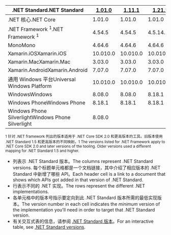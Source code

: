 | <span data-ttu-id="f8ee1-101">.NET Standard</span><span class="sxs-lookup"><span data-stu-id="f8ee1-101">.NET Standard</span></span>              | <span data-ttu-id="f8ee1-102">[1.0]</span><span class="sxs-lookup"><span data-stu-id="f8ee1-102">[1.0]</span></span> | <span data-ttu-id="f8ee1-103">[1.1]</span><span class="sxs-lookup"><span data-stu-id="f8ee1-103">[1.1]</span></span>  | <span data-ttu-id="f8ee1-104">[1.2]</span><span class="sxs-lookup"><span data-stu-id="f8ee1-104">[1.2]</span></span> | <span data-ttu-id="f8ee1-105">[1.3]</span><span class="sxs-lookup"><span data-stu-id="f8ee1-105">[1.3]</span></span> | <span data-ttu-id="f8ee1-106">[1.4]</span><span class="sxs-lookup"><span data-stu-id="f8ee1-106">[1.4]</span></span> | <span data-ttu-id="f8ee1-107">[1.5]</span><span class="sxs-lookup"><span data-stu-id="f8ee1-107">[1.5]</span></span>      | <span data-ttu-id="f8ee1-108">[1.6]</span><span class="sxs-lookup"><span data-stu-id="f8ee1-108">[1.6]</span></span>      | <span data-ttu-id="f8ee1-109">[2.0]</span><span class="sxs-lookup"><span data-stu-id="f8ee1-109">[2.0]</span></span>      |
|----------------------------|-------|--------|-------|-------|-------|------------|------------|------------|
| <span data-ttu-id="f8ee1-110">.NET 核心</span><span class="sxs-lookup"><span data-stu-id="f8ee1-110">.NET Core</span></span>                  | <span data-ttu-id="f8ee1-111">1.0</span><span class="sxs-lookup"><span data-stu-id="f8ee1-111">1.0</span></span>   | <span data-ttu-id="f8ee1-112">1.0</span><span class="sxs-lookup"><span data-stu-id="f8ee1-112">1.0</span></span>    | <span data-ttu-id="f8ee1-113">1.0</span><span class="sxs-lookup"><span data-stu-id="f8ee1-113">1.0</span></span>   | <span data-ttu-id="f8ee1-114">1.0</span><span class="sxs-lookup"><span data-stu-id="f8ee1-114">1.0</span></span>   | <span data-ttu-id="f8ee1-115">1.0</span><span class="sxs-lookup"><span data-stu-id="f8ee1-115">1.0</span></span>   | <span data-ttu-id="f8ee1-116">1.0</span><span class="sxs-lookup"><span data-stu-id="f8ee1-116">1.0</span></span>        | <span data-ttu-id="f8ee1-117">1.0</span><span class="sxs-lookup"><span data-stu-id="f8ee1-117">1.0</span></span>        | <span data-ttu-id="f8ee1-118">2.0</span><span class="sxs-lookup"><span data-stu-id="f8ee1-118">2.0</span></span>        |
| <span data-ttu-id="f8ee1-119">.NET Framework <sup>1</sup></span><span class="sxs-lookup"><span data-stu-id="f8ee1-119">.NET Framework <sup>1</sup></span></span>| <span data-ttu-id="f8ee1-120">4.5</span><span class="sxs-lookup"><span data-stu-id="f8ee1-120">4.5</span></span>   | <span data-ttu-id="f8ee1-121">4.5</span><span class="sxs-lookup"><span data-stu-id="f8ee1-121">4.5</span></span>    | <span data-ttu-id="f8ee1-122">4.5.1</span><span class="sxs-lookup"><span data-stu-id="f8ee1-122">4.5.1</span></span> | <span data-ttu-id="f8ee1-123">4.6</span><span class="sxs-lookup"><span data-stu-id="f8ee1-123">4.6</span></span>   | <span data-ttu-id="f8ee1-124">4.6.1</span><span class="sxs-lookup"><span data-stu-id="f8ee1-124">4.6.1</span></span> | <span data-ttu-id="f8ee1-125">4.6.1</span><span class="sxs-lookup"><span data-stu-id="f8ee1-125">4.6.1</span></span>      | <span data-ttu-id="f8ee1-126">4.6.1</span><span class="sxs-lookup"><span data-stu-id="f8ee1-126">4.6.1</span></span>      | <span data-ttu-id="f8ee1-127">4.6.1</span><span class="sxs-lookup"><span data-stu-id="f8ee1-127">4.6.1</span></span>      |
| <span data-ttu-id="f8ee1-128">Mono</span><span class="sxs-lookup"><span data-stu-id="f8ee1-128">Mono</span></span>                       | <span data-ttu-id="f8ee1-129">4.6</span><span class="sxs-lookup"><span data-stu-id="f8ee1-129">4.6</span></span>   | <span data-ttu-id="f8ee1-130">4.6</span><span class="sxs-lookup"><span data-stu-id="f8ee1-130">4.6</span></span>    | <span data-ttu-id="f8ee1-131">4.6</span><span class="sxs-lookup"><span data-stu-id="f8ee1-131">4.6</span></span>   | <span data-ttu-id="f8ee1-132">4.6</span><span class="sxs-lookup"><span data-stu-id="f8ee1-132">4.6</span></span>   | <span data-ttu-id="f8ee1-133">4.6</span><span class="sxs-lookup"><span data-stu-id="f8ee1-133">4.6</span></span>   | <span data-ttu-id="f8ee1-134">4.6</span><span class="sxs-lookup"><span data-stu-id="f8ee1-134">4.6</span></span>        | <span data-ttu-id="f8ee1-135">4.6</span><span class="sxs-lookup"><span data-stu-id="f8ee1-135">4.6</span></span>        | <span data-ttu-id="f8ee1-136">5.4</span><span class="sxs-lookup"><span data-stu-id="f8ee1-136">5.4</span></span>        |
| <span data-ttu-id="f8ee1-137">Xamarin.iOS</span><span class="sxs-lookup"><span data-stu-id="f8ee1-137">Xamarin.iOS</span></span>                | <span data-ttu-id="f8ee1-138">10.0</span><span class="sxs-lookup"><span data-stu-id="f8ee1-138">10.0</span></span>  | <span data-ttu-id="f8ee1-139">10.0</span><span class="sxs-lookup"><span data-stu-id="f8ee1-139">10.0</span></span>   | <span data-ttu-id="f8ee1-140">10.0</span><span class="sxs-lookup"><span data-stu-id="f8ee1-140">10.0</span></span>  | <span data-ttu-id="f8ee1-141">10.0</span><span class="sxs-lookup"><span data-stu-id="f8ee1-141">10.0</span></span>  | <span data-ttu-id="f8ee1-142">10.0</span><span class="sxs-lookup"><span data-stu-id="f8ee1-142">10.0</span></span>  | <span data-ttu-id="f8ee1-143">10.0</span><span class="sxs-lookup"><span data-stu-id="f8ee1-143">10.0</span></span>       | <span data-ttu-id="f8ee1-144">10.0</span><span class="sxs-lookup"><span data-stu-id="f8ee1-144">10.0</span></span>       | <span data-ttu-id="f8ee1-145">10.14</span><span class="sxs-lookup"><span data-stu-id="f8ee1-145">10.14</span></span>      |
| <span data-ttu-id="f8ee1-146">Xamarin.Mac</span><span class="sxs-lookup"><span data-stu-id="f8ee1-146">Xamarin.Mac</span></span>                | <span data-ttu-id="f8ee1-147">3.0</span><span class="sxs-lookup"><span data-stu-id="f8ee1-147">3.0</span></span>   | <span data-ttu-id="f8ee1-148">3.0</span><span class="sxs-lookup"><span data-stu-id="f8ee1-148">3.0</span></span>    | <span data-ttu-id="f8ee1-149">3.0</span><span class="sxs-lookup"><span data-stu-id="f8ee1-149">3.0</span></span>   | <span data-ttu-id="f8ee1-150">3.0</span><span class="sxs-lookup"><span data-stu-id="f8ee1-150">3.0</span></span>   | <span data-ttu-id="f8ee1-151">3.0</span><span class="sxs-lookup"><span data-stu-id="f8ee1-151">3.0</span></span>   | <span data-ttu-id="f8ee1-152">3.0</span><span class="sxs-lookup"><span data-stu-id="f8ee1-152">3.0</span></span>        | <span data-ttu-id="f8ee1-153">3.0</span><span class="sxs-lookup"><span data-stu-id="f8ee1-153">3.0</span></span>        | <span data-ttu-id="f8ee1-154">3.8</span><span class="sxs-lookup"><span data-stu-id="f8ee1-154">3.8</span></span>        |
| <span data-ttu-id="f8ee1-155">Xamarin.Android</span><span class="sxs-lookup"><span data-stu-id="f8ee1-155">Xamarin.Android</span></span>            | <span data-ttu-id="f8ee1-156">7.0</span><span class="sxs-lookup"><span data-stu-id="f8ee1-156">7.0</span></span>   | <span data-ttu-id="f8ee1-157">7.0</span><span class="sxs-lookup"><span data-stu-id="f8ee1-157">7.0</span></span>    | <span data-ttu-id="f8ee1-158">7.0</span><span class="sxs-lookup"><span data-stu-id="f8ee1-158">7.0</span></span>   | <span data-ttu-id="f8ee1-159">7.0</span><span class="sxs-lookup"><span data-stu-id="f8ee1-159">7.0</span></span>   | <span data-ttu-id="f8ee1-160">7.0</span><span class="sxs-lookup"><span data-stu-id="f8ee1-160">7.0</span></span>   | <span data-ttu-id="f8ee1-161">7.0</span><span class="sxs-lookup"><span data-stu-id="f8ee1-161">7.0</span></span>        | <span data-ttu-id="f8ee1-162">7.0</span><span class="sxs-lookup"><span data-stu-id="f8ee1-162">7.0</span></span>        | <span data-ttu-id="f8ee1-163">8.0</span><span class="sxs-lookup"><span data-stu-id="f8ee1-163">8.0</span></span>        |
| <span data-ttu-id="f8ee1-164">通用 Windows 平台</span><span class="sxs-lookup"><span data-stu-id="f8ee1-164">Universal Windows Platform</span></span> | <span data-ttu-id="f8ee1-165">10.0</span><span class="sxs-lookup"><span data-stu-id="f8ee1-165">10.0</span></span>  | <span data-ttu-id="f8ee1-166">10.0</span><span class="sxs-lookup"><span data-stu-id="f8ee1-166">10.0</span></span>   | <span data-ttu-id="f8ee1-167">10.0</span><span class="sxs-lookup"><span data-stu-id="f8ee1-167">10.0</span></span>  | <span data-ttu-id="f8ee1-168">10.0</span><span class="sxs-lookup"><span data-stu-id="f8ee1-168">10.0</span></span>  | <span data-ttu-id="f8ee1-169">10.0</span><span class="sxs-lookup"><span data-stu-id="f8ee1-169">10.0</span></span>  | <span data-ttu-id="f8ee1-170">10.0.16299</span><span class="sxs-lookup"><span data-stu-id="f8ee1-170">10.0.16299</span></span> | <span data-ttu-id="f8ee1-171">10.0.16299</span><span class="sxs-lookup"><span data-stu-id="f8ee1-171">10.0.16299</span></span> | <span data-ttu-id="f8ee1-172">10.0.16299</span><span class="sxs-lookup"><span data-stu-id="f8ee1-172">10.0.16299</span></span> |
| <span data-ttu-id="f8ee1-173">Windows</span><span class="sxs-lookup"><span data-stu-id="f8ee1-173">Windows</span></span>                    | <span data-ttu-id="f8ee1-174">8.0</span><span class="sxs-lookup"><span data-stu-id="f8ee1-174">8.0</span></span>   | <span data-ttu-id="f8ee1-175">8.0</span><span class="sxs-lookup"><span data-stu-id="f8ee1-175">8.0</span></span>    | <span data-ttu-id="f8ee1-176">8.1</span><span class="sxs-lookup"><span data-stu-id="f8ee1-176">8.1</span></span>   |       |       |            |            |            |
| <span data-ttu-id="f8ee1-177">Windows Phone</span><span class="sxs-lookup"><span data-stu-id="f8ee1-177">Windows Phone</span></span>              | <span data-ttu-id="f8ee1-178">8.1</span><span class="sxs-lookup"><span data-stu-id="f8ee1-178">8.1</span></span>   | <span data-ttu-id="f8ee1-179">8.1</span><span class="sxs-lookup"><span data-stu-id="f8ee1-179">8.1</span></span>    | <span data-ttu-id="f8ee1-180">8.1</span><span class="sxs-lookup"><span data-stu-id="f8ee1-180">8.1</span></span>   |       |       |            |            |            |
| <span data-ttu-id="f8ee1-181">Windows Phone Silverlight</span><span class="sxs-lookup"><span data-stu-id="f8ee1-181">Windows Phone Silverlight</span></span>  | <span data-ttu-id="f8ee1-182">8.0</span><span class="sxs-lookup"><span data-stu-id="f8ee1-182">8.0</span></span>   |        |       |       |       |            |            |            |

<span data-ttu-id="f8ee1-183"><sup>1 针对 .NET framework 列出的版本适用于 .NET Core SDK 2.0 和更高版本的工具。旧版本使用 .NET Standard 1.5 和更高版本的不同映射。</sup></span><span class="sxs-lookup"><span data-stu-id="f8ee1-183"><sup>1 The versions listed for .NET Framework apply to .NET Core SDK 2.0 and later versions of the tooling. Older versions used a different mapping for .NET Standard 1.5 and higher. </sup></span></span>

- <span data-ttu-id="f8ee1-184">列表示 .NET Standard 版本。</span><span class="sxs-lookup"><span data-stu-id="f8ee1-184">The columns represent .NET Standard versions.</span></span> <span data-ttu-id="f8ee1-185">每个标题单元格都是一个文档链接，其中介绍了相应版本的 .NET Standard 中新增了哪些 API。</span><span class="sxs-lookup"><span data-stu-id="f8ee1-185">Each header cell is a link to a document that shows which APIs got added in that version of .NET Standard.</span></span>
- <span data-ttu-id="f8ee1-186">行表示不同的 .NET 实现。</span><span class="sxs-lookup"><span data-stu-id="f8ee1-186">The rows represent the different .NET implementations.</span></span>
- <span data-ttu-id="f8ee1-187">各单元格中的版本号指示要定向到此 .NET Standard 版本所需的最低实现版本。</span><span class="sxs-lookup"><span data-stu-id="f8ee1-187">The version number in each cell indicates the *minimum* version of the implementation you'll need in order to target that .NET Standard version.</span></span>
- <span data-ttu-id="f8ee1-188">有关交互式表的信息，请参阅 [.NET Standard 版本](http://immo.landwerth.net/netstandard-versions/#)。</span><span class="sxs-lookup"><span data-stu-id="f8ee1-188">For an interactive table, see [.NET Standard versions](http://immo.landwerth.net/netstandard-versions/#).</span></span>

[1.0]: https://github.com/dotnet/standard/blob/master/docs/versions/netstandard1.0.md
[1.1]: https://github.com/dotnet/standard/blob/master/docs/versions/netstandard1.1.md
[1.2]: https://github.com/dotnet/standard/blob/master/docs/versions/netstandard1.2.md
[1.3]: https://github.com/dotnet/standard/blob/master/docs/versions/netstandard1.3.md
[1.4]: https://github.com/dotnet/standard/blob/master/docs/versions/netstandard1.4.md
[1.5]: https://github.com/dotnet/standard/blob/master/docs/versions/netstandard1.5.md
[1.6]: https://github.com/dotnet/standard/blob/master/docs/versions/netstandard1.6.md
[2.0]: https://github.com/dotnet/standard/blob/master/docs/versions/netstandard2.0.md
